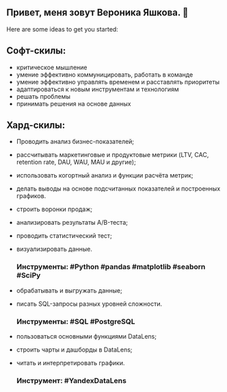 ## Привет, меня зовут Вероника Яшкова. 👋

Here are some ideas to get you started:
## Софт-скилы:
- критическое мышление
- умение эффективно коммуницировать, работать в команде
- умение эффективно управлять временем и расставлять приоритеты
- адаптироваться к новым инструментам и технологиям
- решать проблемы
- принимать решения на основе данных

## Хард-скилы:
- Проводить анализ бизнес-показателей;
- рассчитывать маркетинговые и продуктовые метрики (LTV, CAC, retention rate, DAU, WAU, MAU и другие);
- использовать когортный анализ и функции расчёта метрик;
- делать выводы на основе подсчитанных показателей и построенных графиков.
- строить воронки продаж;
- анализировать результаты A/B-теста;
- проводить статистический тест;
- визуализировать данные.
    ### Инструменты: #Python #pandas #matplotlib #seaborn #SciPy

- обрабатывать и выгружать данные;
- писать SQL-запросы разных уровней сложности.
    ### Инструменты: #SQL #PostgreSQL

- пользоваться основными функциями DataLens;
- строить чарты и дашборды в DataLens;
- читать и интерпретировать графики.
    ### Инструмент: #YandexDataLens
